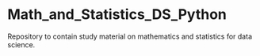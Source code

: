 # Math_and_Statistics_DS_Python
Repository to contain study material on mathematics and statistics for data science.
